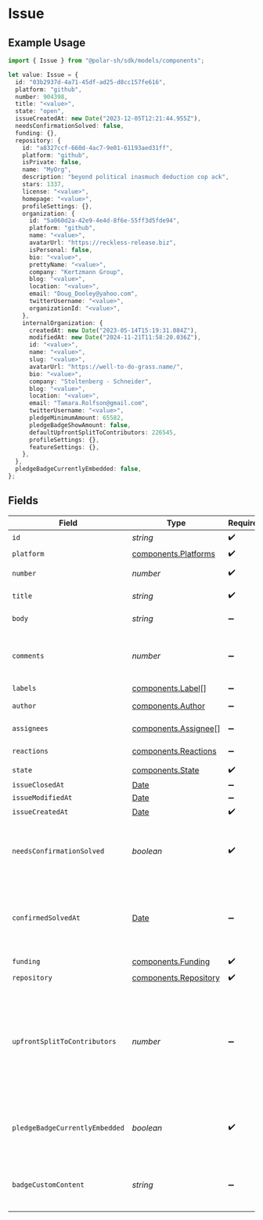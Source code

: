# Issue

## Example Usage

```typescript
import { Issue } from "@polar-sh/sdk/models/components";

let value: Issue = {
  id: "03b2937d-4a71-45df-ad25-d8cc157fe616",
  platform: "github",
  number: 904398,
  title: "<value>",
  state: "open",
  issueCreatedAt: new Date("2023-12-05T12:21:44.955Z"),
  needsConfirmationSolved: false,
  funding: {},
  repository: {
    id: "a8327ccf-660d-4ac7-9e01-61193aed31ff",
    platform: "github",
    isPrivate: false,
    name: "MyOrg",
    description: "beyond political inasmuch deduction cop ack",
    stars: 1337,
    license: "<value>",
    homepage: "<value>",
    profileSettings: {},
    organization: {
      id: "5a060d2a-42e9-4e4d-8f6e-55ff3d5fde94",
      platform: "github",
      name: "<value>",
      avatarUrl: "https://reckless-release.biz",
      isPersonal: false,
      bio: "<value>",
      prettyName: "<value>",
      company: "Kertzmann Group",
      blog: "<value>",
      location: "<value>",
      email: "Doug_Dooley@yahoo.com",
      twitterUsername: "<value>",
      organizationId: "<value>",
    },
    internalOrganization: {
      createdAt: new Date("2023-05-14T15:19:31.084Z"),
      modifiedAt: new Date("2024-11-21T11:58:20.036Z"),
      id: "<value>",
      name: "<value>",
      slug: "<value>",
      avatarUrl: "https://well-to-do-grass.name/",
      bio: "<value>",
      company: "Stoltenberg - Schneider",
      blog: "<value>",
      location: "<value>",
      email: "Tamara.Rolfson@gmail.com",
      twitterUsername: "<value>",
      pledgeMinimumAmount: 65582,
      pledgeBadgeShowAmount: false,
      defaultUpfrontSplitToContributors: 226545,
      profileSettings: {},
      featureSettings: {},
    },
  },
  pledgeBadgeCurrentlyEmbedded: false,
};
```

## Fields

| Field                                                                                                         | Type                                                                                                          | Required                                                                                                      | Description                                                                                                   |
| ------------------------------------------------------------------------------------------------------------- | ------------------------------------------------------------------------------------------------------------- | ------------------------------------------------------------------------------------------------------------- | ------------------------------------------------------------------------------------------------------------- |
| `id`                                                                                                          | *string*                                                                                                      | :heavy_check_mark:                                                                                            | N/A                                                                                                           |
| `platform`                                                                                                    | [components.Platforms](../../models/components/platforms.md)                                                  | :heavy_check_mark:                                                                                            | N/A                                                                                                           |
| `number`                                                                                                      | *number*                                                                                                      | :heavy_check_mark:                                                                                            | GitHub #number                                                                                                |
| `title`                                                                                                       | *string*                                                                                                      | :heavy_check_mark:                                                                                            | GitHub issue title                                                                                            |
| `body`                                                                                                        | *string*                                                                                                      | :heavy_minus_sign:                                                                                            | GitHub issue body                                                                                             |
| `comments`                                                                                                    | *number*                                                                                                      | :heavy_minus_sign:                                                                                            | Number of GitHub comments made on the issue                                                                   |
| `labels`                                                                                                      | [components.Label](../../models/components/label.md)[]                                                        | :heavy_minus_sign:                                                                                            | N/A                                                                                                           |
| `author`                                                                                                      | [components.Author](../../models/components/author.md)                                                        | :heavy_minus_sign:                                                                                            | GitHub author                                                                                                 |
| `assignees`                                                                                                   | [components.Assignee](../../models/components/assignee.md)[]                                                  | :heavy_minus_sign:                                                                                            | GitHub assignees                                                                                              |
| `reactions`                                                                                                   | [components.Reactions](../../models/components/reactions.md)                                                  | :heavy_minus_sign:                                                                                            | GitHub reactions                                                                                              |
| `state`                                                                                                       | [components.State](../../models/components/state.md)                                                          | :heavy_check_mark:                                                                                            | N/A                                                                                                           |
| `issueClosedAt`                                                                                               | [Date](https://developer.mozilla.org/en-US/docs/Web/JavaScript/Reference/Global_Objects/Date)                 | :heavy_minus_sign:                                                                                            | N/A                                                                                                           |
| `issueModifiedAt`                                                                                             | [Date](https://developer.mozilla.org/en-US/docs/Web/JavaScript/Reference/Global_Objects/Date)                 | :heavy_minus_sign:                                                                                            | N/A                                                                                                           |
| `issueCreatedAt`                                                                                              | [Date](https://developer.mozilla.org/en-US/docs/Web/JavaScript/Reference/Global_Objects/Date)                 | :heavy_check_mark:                                                                                            | N/A                                                                                                           |
| `needsConfirmationSolved`                                                                                     | *boolean*                                                                                                     | :heavy_check_mark:                                                                                            | If a maintainer needs to mark this issue as solved                                                            |
| `confirmedSolvedAt`                                                                                           | [Date](https://developer.mozilla.org/en-US/docs/Web/JavaScript/Reference/Global_Objects/Date)                 | :heavy_minus_sign:                                                                                            | If this issue has been marked as confirmed solved through Polar                                               |
| `funding`                                                                                                     | [components.Funding](../../models/components/funding.md)                                                      | :heavy_check_mark:                                                                                            | N/A                                                                                                           |
| `repository`                                                                                                  | [components.Repository](../../models/components/repository.md)                                                | :heavy_check_mark:                                                                                            | N/A                                                                                                           |
| `upfrontSplitToContributors`                                                                                  | *number*                                                                                                      | :heavy_minus_sign:                                                                                            | Share of rewrads that will be rewarded to contributors of this issue. A number between 0 and 100 (inclusive). |
| `pledgeBadgeCurrentlyEmbedded`                                                                                | *boolean*                                                                                                     | :heavy_check_mark:                                                                                            | If this issue currently has the Polar badge SVG embedded                                                      |
| `badgeCustomContent`                                                                                          | *string*                                                                                                      | :heavy_minus_sign:                                                                                            | Optional custom badge SVG promotional content                                                                 |